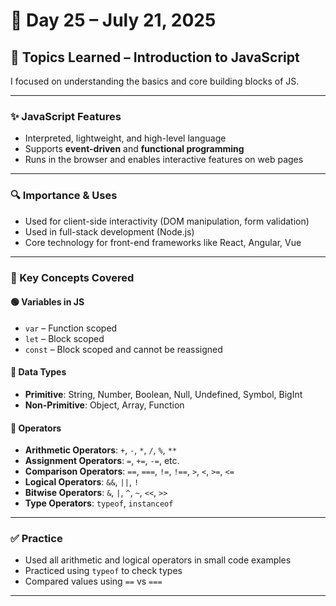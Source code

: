 # 📅 Day 25 – July 21, 2025

## 🧠 Topics Learned – Introduction to JavaScript

I focused on understanding the basics and core building blocks of JS.

---

### ✨ JavaScript Features
- Interpreted, lightweight, and high-level language
- Supports **event-driven** and **functional programming**
- Runs in the browser and enables interactive features on web pages

---

### 🔍 Importance & Uses
- Used for client-side interactivity (DOM manipulation, form validation)
- Used in full-stack development (Node.js)
- Core technology for front-end frameworks like React, Angular, Vue

---

### 🧾 Key Concepts Covered

#### 🟢 Variables in JS
- `var` – Function scoped  
- `let` – Block scoped  
- `const` – Block scoped and cannot be reassigned

#### 🧠 Data Types
- **Primitive**: String, Number, Boolean, Null, Undefined, Symbol, BigInt  
- **Non-Primitive**: Object, Array, Function

#### 🔢 Operators
- **Arithmetic Operators**: `+`, `-`, `*`, `/`, `%`, `**`  
- **Assignment Operators**: `=`, `+=`, `-=`, etc.  
- **Comparison Operators**: `==`, `===`, `!=`, `!==`, `>`, `<`, `>=`, `<=`  
- **Logical Operators**: `&&`, `||`, `!`  
- **Bitwise Operators**: `&`, `|`, `^`, `~`, `<<`, `>>`  
- **Type Operators**: `typeof`, `instanceof`

---

### ✅ Practice
- Used all arithmetic and logical operators in small code examples
- Practiced using `typeof` to check types  
- Compared values using `==` vs `===`  

---


